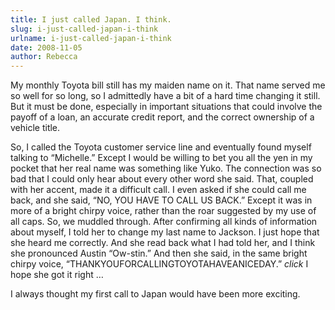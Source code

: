 ```yaml
---
title: I just called Japan. I think.
slug: i-just-called-japan-i-think
urlname: i-just-called-japan-i-think
date: 2008-11-05
author: Rebecca
---
```

My monthly Toyota bill still has my maiden name on it. That name served me so
well for so long, so I admittedly have a bit of a hard time changing it still.
But it must be done, especially in important situations that could involve the
payoff of a loan, an accurate credit report, and the correct ownership of a
vehicle title.

So, I called the Toyota customer service line and eventually found myself
talking to &ldquo;Michelle.&rdquo; Except I would be willing to bet you all the
yen in my pocket that her real name was something like Yuko. The connection was
so bad that I could only hear about every other word she said. That, coupled
with her accent, made it a difficult call. I even asked if she could call me
back, and she said, &ldquo;NO, YOU HAVE TO CALL US BACK.&rdquo; Except it was in
more of a bright chirpy voice, rather than the roar suggested by my use of all
caps. So, we muddled through. After confirming all kinds of information about
myself, I told her to change my last name to Jackson. I just hope that she heard
me correctly. And she read back what I had told her, and I think she pronounced
Austin &ldquo;Ow-stin.&rdquo; And then she said, in the same bright chirpy
voice, &ldquo;THANKYOUFORCALLINGTOYOTAHAVEANICEDAY.&rdquo; *click* I hope she
got it right &hellip;

I always thought my first call to Japan would have been more exciting.
